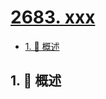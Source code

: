 # [2683. xxx](https://github.com/Tdahuyou/TNotes.leetcode/tree/main/notes/2683.%20xxx)

<!-- region:toc -->

- [1. 📝 概述](#1--概述)

<!-- endregion:toc -->

## 1. 📝 概述
